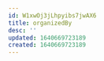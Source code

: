 ```yaml
---
id: W1xwOj3jLhpyibs7jwAX6
title: organizedBy
desc: ''
updated: 1640669723189
created: 1640669723189
---
```


